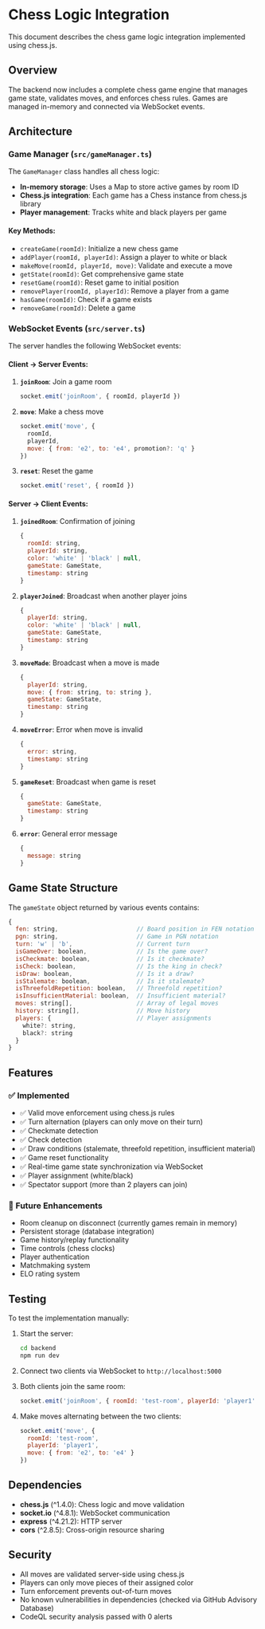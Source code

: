 # Chess Logic Integration

This document describes the chess game logic integration implemented using chess.js.

## Overview

The backend now includes a complete chess game engine that manages game state, validates moves, and enforces chess rules. Games are managed in-memory and connected via WebSocket events.

## Architecture

### Game Manager (`src/gameManager.ts`)

The `GameManager` class handles all chess logic:

- **In-memory storage**: Uses a Map to store active games by room ID
- **Chess.js integration**: Each game has a Chess instance from chess.js library
- **Player management**: Tracks white and black players per game

#### Key Methods:

- `createGame(roomId)`: Initialize a new chess game
- `addPlayer(roomId, playerId)`: Assign a player to white or black
- `makeMove(roomId, playerId, move)`: Validate and execute a move
- `getState(roomId)`: Get comprehensive game state
- `resetGame(roomId)`: Reset game to initial position
- `removePlayer(roomId, playerId)`: Remove a player from a game
- `hasGame(roomId)`: Check if a game exists
- `removeGame(roomId)`: Delete a game

### WebSocket Events (`src/server.ts`)

The server handles the following WebSocket events:

#### Client → Server Events:

1. **`joinRoom`**: Join a game room
   ```javascript
   socket.emit('joinRoom', { roomId, playerId })
   ```

2. **`move`**: Make a chess move
   ```javascript
   socket.emit('move', { 
     roomId, 
     playerId, 
     move: { from: 'e2', to: 'e4', promotion?: 'q' }
   })
   ```

3. **`reset`**: Reset the game
   ```javascript
   socket.emit('reset', { roomId })
   ```

#### Server → Client Events:

1. **`joinedRoom`**: Confirmation of joining
   ```javascript
   {
     roomId: string,
     playerId: string,
     color: 'white' | 'black' | null,
     gameState: GameState,
     timestamp: string
   }
   ```

2. **`playerJoined`**: Broadcast when another player joins
   ```javascript
   {
     playerId: string,
     color: 'white' | 'black' | null,
     gameState: GameState,
     timestamp: string
   }
   ```

3. **`moveMade`**: Broadcast when a move is made
   ```javascript
   {
     playerId: string,
     move: { from: string, to: string },
     gameState: GameState,
     timestamp: string
   }
   ```

4. **`moveError`**: Error when move is invalid
   ```javascript
   {
     error: string,
     timestamp: string
   }
   ```

5. **`gameReset`**: Broadcast when game is reset
   ```javascript
   {
     gameState: GameState,
     timestamp: string
   }
   ```

6. **`error`**: General error message
   ```javascript
   {
     message: string
   }
   ```

## Game State Structure

The `gameState` object returned by various events contains:

```javascript
{
  fen: string,                      // Board position in FEN notation
  pgn: string,                      // Game in PGN notation
  turn: 'w' | 'b',                  // Current turn
  isGameOver: boolean,              // Is the game over?
  isCheckmate: boolean,             // Is it checkmate?
  isCheck: boolean,                 // Is the king in check?
  isDraw: boolean,                  // Is it a draw?
  isStalemate: boolean,             // Is it stalemate?
  isThreefoldRepetition: boolean,   // Threefold repetition?
  isInsufficientMaterial: boolean,  // Insufficient material?
  moves: string[],                  // Array of legal moves
  history: string[],                // Move history
  players: {                        // Player assignments
    white?: string,
    black?: string
  }
}
```

## Features

### ✅ Implemented

- ✅ Valid move enforcement using chess.js rules
- ✅ Turn alternation (players can only move on their turn)
- ✅ Checkmate detection
- ✅ Check detection
- ✅ Draw conditions (stalemate, threefold repetition, insufficient material)
- ✅ Game reset functionality
- ✅ Real-time game state synchronization via WebSocket
- ✅ Player assignment (white/black)
- ✅ Spectator support (more than 2 players can join)

### 🚧 Future Enhancements

- Room cleanup on disconnect (currently games remain in memory)
- Persistent storage (database integration)
- Game history/replay functionality
- Time controls (chess clocks)
- Player authentication
- Matchmaking system
- ELO rating system

## Testing

To test the implementation manually:

1. Start the server:
   ```bash
   cd backend
   npm run dev
   ```

2. Connect two clients via WebSocket to `http://localhost:5000`

3. Both clients join the same room:
   ```javascript
   socket.emit('joinRoom', { roomId: 'test-room', playerId: 'player1' })
   ```

4. Make moves alternating between the two clients:
   ```javascript
   socket.emit('move', { 
     roomId: 'test-room', 
     playerId: 'player1', 
     move: { from: 'e2', to: 'e4' } 
   })
   ```

## Dependencies

- **chess.js** (^1.4.0): Chess logic and move validation
- **socket.io** (^4.8.1): WebSocket communication
- **express** (^4.21.2): HTTP server
- **cors** (^2.8.5): Cross-origin resource sharing

## Security

- All moves are validated server-side using chess.js
- Players can only move pieces of their assigned color
- Turn enforcement prevents out-of-turn moves
- No known vulnerabilities in dependencies (checked via GitHub Advisory Database)
- CodeQL security analysis passed with 0 alerts
